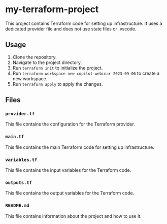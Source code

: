 # my-terraform-project

This project contains Terraform code for setting up infrastructure. It uses a dedicated provider file and does not use state files or .vscode.

## Usage

1. Clone the repository.
2. Navigate to the project directory.
3. Run `terraform init` to initialize the project.
4. Run `terraform workspace new copilot-webinar-2023-09-06` to create a new workspace.
5. Run `terraform apply` to apply the changes.

## Files

### `provider.tf`

This file contains the configuration for the Terraform provider.

### `main.tf`

This file contains the main Terraform code for setting up infrastructure.

### `variables.tf`

This file contains the input variables for the Terraform code.

### `outputs.tf`

This file contains the output variables for the Terraform code.

### `README.md`

This file contains information about the project and how to use it.